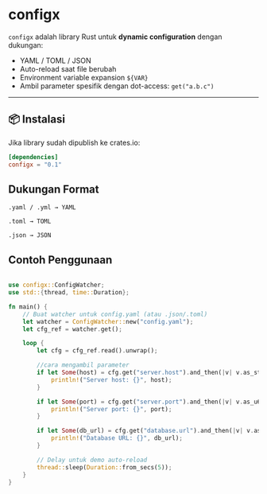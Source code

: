 # configx

`configx` adalah library Rust untuk **dynamic configuration** dengan dukungan:

- YAML / TOML / JSON
- Auto-reload saat file berubah
- Environment variable expansion `${VAR}`
- Ambil parameter spesifik dengan dot-access: `get("a.b.c")`

---

## 📦 Instalasi

Jika library sudah dipublish ke crates.io:

```toml
[dependencies]
configx = "0.1"


```

## Dukungan Format

```text
.yaml / .yml → YAML

.toml → TOML

.json → JSON

```

## Contoh Penggunaan

```rust

use configx::ConfigWatcher;
use std::{thread, time::Duration};

fn main() {
    // Buat watcher untuk config.yaml (atau .json/.toml)
    let watcher = ConfigWatcher::new("config.yaml");
    let cfg_ref = watcher.get();

    loop {
        let cfg = cfg_ref.read().unwrap();

        //cara mengambil parameter
        if let Some(host) = cfg.get("server.host").and_then(|v| v.as_str().map(|s| s.to_string())) {
            println!("Server host: {}", host);
        }

        if let Some(port) = cfg.get("server.port").and_then(|v| v.as_u64()) {
            println!("Server port: {}", port);
        }

        if let Some(db_url) = cfg.get("database.url").and_then(|v| v.as_str().map(|s| s.to_string())) {
            println!("Database URL: {}", db_url);
        }

        // Delay untuk demo auto-reload
        thread::sleep(Duration::from_secs(5));
    }
}

```